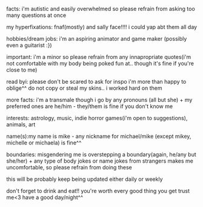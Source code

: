 facts: i'm autistic and easily overwhelmed so please refrain from asking too many questions at once

my hyperfixations: fnaf(mostly) and sally face‼️‼️ i could yap abt them all day

hobbies/dream jobs: i'm an aspiring animator and game maker (possibly even a guitarist :})

important: i'm a minor so please refrain from any innapropriate quotes(i'm not comfortable with my body being poked fun at.. though it's fine if you're close to me)

read byi: please don't be scared to ask for inspo i'm more than happy to oblige^^ do not copy or steal my skins.. i worked hard on them

more facts: i'm a transmale though i go by any pronouns (all but she) + my preferred ones are he/him - they/them is fine if you don't know me

interests: astrology, music, indie horror games(i'm open to suggestions), animals, art

name(s):my name is mike - any nickname for michael/mike (except mikey, michelle or michaela) is fine^^

boundaries: misgendering me is overstepping a boundary(again, he/any but she/her) + any type of body jokes or name jokes from strangers makes me uncomfortable, so please refrain from doing these

this will be probably keep being updated either daily or weekly

don't forget to drink and eat!! you're worth every good thing you get trust me<3 have a good day/night^^
